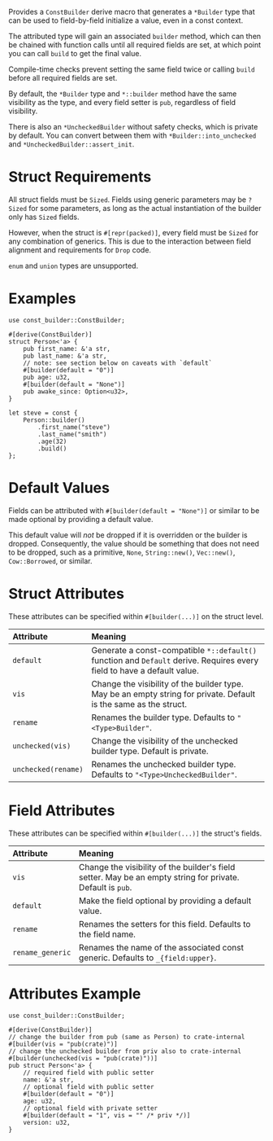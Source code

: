Provides a `ConstBuilder` derive macro that generates a `*Builder` type
that can be used to field-by-field initialize a value, even in a const
context.

The attributed type will gain an associated `builder` method, which can then
be chained with function calls until all required fields are set, at which
point you can call `build` to get the final value.

Compile-time checks prevent setting the same field twice or calling `build`
before all required fields are set.

By default, the `*Builder` type and `*::builder` method have the same
visibility as the type, and every field setter is `pub`, regardless of field
visibility.

There is also an `*UncheckedBuilder` without safety checks, which is
private by default. You can convert between them with
`*Builder::into_unchecked` and `*UncheckedBuilder::assert_init`.

# Struct Requirements

All struct fields must be `Sized`. Fields using generic parameters may be
`?Sized` for some parameters, as long as the actual instantiation
of the builder only has `Sized` fields.

However, when the struct is `#[repr(packed)]`, every field must be `Sized`
for any combination of generics. This is due to the interaction between
field alignment and requirements for `Drop` code.

`enum` and `union` types are unsupported.

# Examples

```
use const_builder::ConstBuilder;

#[derive(ConstBuilder)]
struct Person<'a> {
    pub first_name: &'a str,
    pub last_name: &'a str,
    // note: see section below on caveats with `default`
    #[builder(default = "0")]
    pub age: u32,
    #[builder(default = "None")]
    pub awake_since: Option<u32>,
}

let steve = const {
    Person::builder()
        .first_name("steve")
        .last_name("smith")
        .age(32)
        .build()
};
```

# Default Values

Fields can be attributed with `#[builder(default = "None")]` or similar to
be made optional by providing a default value.

This default value will _not_ be dropped if it is overridden or the builder
is dropped. Consequently, the value should be something that does not need
to be dropped, such as a primitive, `None`, `String::new()`,
`Vec::new()`, `Cow::Borrowed`, or similar.

# Struct Attributes

These attributes can be specified within `#[builder(...)]` on the struct
level.

| Attribute           | Meaning |
|:------------------- |:------- |
| `default`           | Generate a const-compatible `*::default()` function and `Default` derive. Requires every field to have a default value. |
| `vis`               | Change the visibility of the builder type. May be an empty string for private. Default is the same as the struct. |
| `rename`            | Renames the builder type. Defaults to `"<Type>Builder"`. |
| `unchecked(vis)`    | Change the visibility of the unchecked builder type. Default is private. |
| `unchecked(rename)` | Renames the unchecked builder type. Defaults to `"<Type>UncheckedBuilder"`. |

# Field Attributes

These attributes can be specified within `#[builder(...)]` the struct's
fields.

| Attribute        | Meaning |
|:---------------- |:------- |
| `vis`            | Change the visibility of the builder's field setter. May be an empty string for private. Default is `pub`. |
| `default`        | Make the field optional by providing a default value. |
| `rename`         | Renames the setters for this field. Defaults to the field name. |
| `rename_generic` | Renames the name of the associated const generic. Defaults to `_{field:upper}`. |

# Attributes Example

```
use const_builder::ConstBuilder;

#[derive(ConstBuilder)]
// change the builder from pub (same as Person) to crate-internal
#[builder(vis = "pub(crate)")]
// change the unchecked builder from priv also to crate-internal
#[builder(unchecked(vis = "pub(crate)"))]
pub struct Person<'a> {
    // required field with public setter
    name: &'a str,
    // optional field with public setter
    #[builder(default = "0")]
    age: u32,
    // optional field with private setter
    #[builder(default = "1", vis = "" /* priv */)]
    version: u32,
}
```